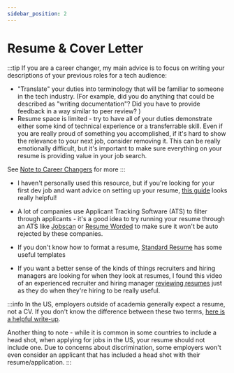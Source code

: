 ```yaml
---
sidebar_position: 2
---
```


# Resume & Cover Letter

:::tip
If you are a career changer, my main advice is to focus on writing your descriptions of your previous roles for a tech audience:
- "Translate" your duties into terminology that will be familiar to someone in the tech industry. (For example, did you do anything that could be described as "writing documentation"? Did you have to provide feedback in a way similar to peer review? )
- Resume space is limited - try to have all of your duties demonstrate either some kind of technical experience or a transferrable skill. Even if you are really proud of something you accomplished, if it's hard to show the relevance to your next job, consider removing it. This can be really emotionally difficult, but it's important to make sure everything on your resume is providing value in your job search.

See [Note to Career Changers](/early-career/marketing-yourself/telling-your-story#note-to-career-changers) for more
:::

- I haven't personally used this resource, but if you're looking for your first dev job and want advice on setting up your resume, [this guide](https://thetechresume.com/complimentary-copy.html) looks really helpful!

- A lot of companies use Applicant Tracking Software (ATS) to filter through applicants - it's a good idea to try running your resume through an ATS like [Jobscan](https://www.jobscan.co/) or [Resume Worded](https://resumeworded.com/) to make sure it won't be auto rejected by these companies.

- If you don't know how to format a resume, [Standard Resume](https://standardresume.co/) has some useful templates

- If you want a better sense of the kinds of things recruiters and hiring managers are looking for when they look at resumes, I found this video of an experienced recruiter and hiring manager [reviewing resumes](https://www.youtube.com/watch?v=6fkVTqQxJX8) just as they do when they're hiring to be really useful.

:::info
In the US, employers outside of academia generally expect a resume, not a CV. If you don't know the difference between these two terms, [here is a helpful write-up](https://www.indeed.com/career-advice/resumes-cover-letters/difference-between-resume-and-cv).

Another thing to note - while it is common in some countries to include a head shot, when applying for jobs in the US, your resume should not include one. Due to concerns about discrimination, some employers won't even consider an applicant that has included a head shot with their resume/application.
:::
